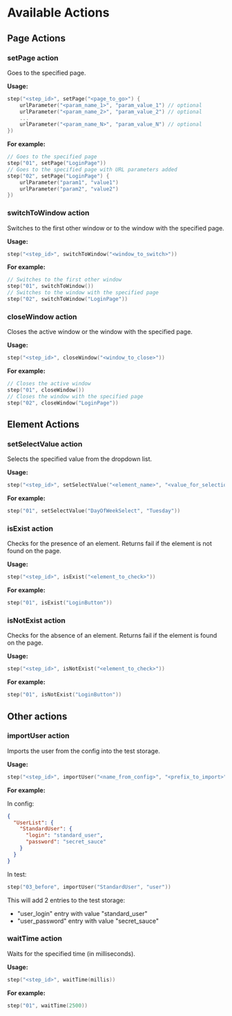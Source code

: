 # Available Actions

## Page Actions

### setPage action

Goes to the specified page.

**Usage:**

```kotlin
step("<step_id>", setPage("<page_to_go>") {
    urlParameter("<param_name_1>", "param_value_1") // optional
    urlParameter("<param_name_2>", "param_value_2") // optional
    ...
    urlParameter("<param_name_N>", "param_value_N") // optional
})
```

**For example:**

```kotlin
// Goes to the specified page
step("01", setPage("LoginPage"))
// Goes to the specified page with URL parameters added
step("02", setPage("LoginPage") {
    urlParameter("param1", "value1")
    urlParameter("param2", "value2")
})
```

### switchToWindow action

Switches to the first other window or to the window with the specified page.

**Usage:**

```kotlin
step("<step_id>", switchToWindow("<window_to_switch>"))
```

**For example:**

```kotlin
// Switches to the first other window
step("01", switchToWindow())
// Switches to the window with the specified page 
step("02", switchToWindow("LoginPage"))
```

### closeWindow action

Closes the active window or the window with the specified page.

**Usage:**

```kotlin
step("<step_id>", closeWindow("<window_to_close>"))
```

**For example:**

```kotlin
// Closes the active window
step("01", closeWindow())
// Closes the window with the specified page 
step("02", closeWindow("LoginPage"))
```

## Element Actions

### setSelectValue action

Selects the specified value from the dropdown list.

**Usage:**

```kotlin
step("<step_id>", setSelectValue("<element_name>", "<value_for_selection>"))
```

**For example:**

```kotlin
step("01", setSelectValue("DayOfWeekSelect", "Tuesday"))
```

### isExist action

Checks for the presence of an element. Returns fail if the element is not found on the page.

**Usage:**

```kotlin
step("<step_id>", isExist("<element_to_check>"))
```

**For example:**

```kotlin
step("01", isExist("LoginButton"))
```

### isNotExist action

Checks for the absence of an element. Returns fail if the element is found on the page.

**Usage:**

```kotlin
step("<step_id>", isNotExist("<element_to_check>"))
```

**For example:**

```kotlin
step("01", isNotExist("LoginButton"))
```

## Other actions

### importUser action

Imports the user from the config into the test storage.

**Usage:**

```kotlin
step("<step_id>", importUser("<name_from_config>", "<prefix_to_import>"))
```

**For example:**

In config:

```json
{
  "UserList": {
    "StandardUser": {
      "login": "standard_user",
      "password": "secret_sauce"
    }
  }
}
```

In test:

```kotlin
step("03_before", importUser("StandardUser", "user"))
```

This will add 2 entries to the test storage:

- "user_login" entry with value "standard_user"
- "user_password" entry with value "secret_sauce"

### waitTime action

Waits for the specified time (in milliseconds).

**Usage:**

```kotlin
step("<step_id>", waitTime(millis))
```

**For example:**

```kotlin
step("01", waitTime(2500))
```